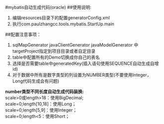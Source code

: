 #mybatis自动生成代码(oracle)
##使用说明:
1. 编辑resources目录下的配置generatorConfig.xml
2. 执行com.paulzhangcc.tools.mybatis.StartUp.main

##配置注意事项：
1. sqlMapGenerator javaClientGenerator javaModelGenerator 中targetProject指定到项目目录或者自定目录
2. table中配置所有的Demo切换成你自己的表名
3. 选择是否需要table中generatedKey(插入语句使用SEQUENCE自动生成自增id)
4. 对于数据中所有是数字类型的列设置为NUMBER类型(不要使用Integer，Long代码生成会有问题)</br>

**number类型不同长度自动生成代码装换:**</br>
scale>0或length>18：使用BigDecimal;</br>
scale=0;length[10,18]：使用Long；</br>
scale=0;length[5,9]：使用Integer；</br>
scale=0;length<5：使用Short；</br>




    